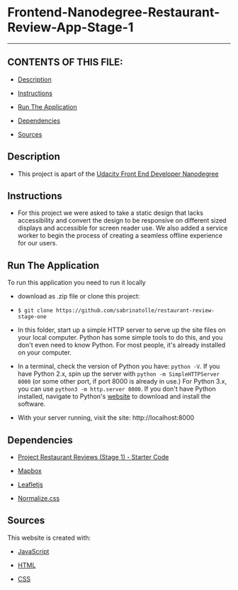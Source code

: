 # Frontend-Nanodegree-Restaurant-Review-App-Stage-1
---
## CONTENTS OF THIS FILE: 

* [Description](#description)

* [Instructions](#instructions)

* [Run The Application](#run)

* [Dependencies](#dependencies)
 
 * [Sources](#sources)


## Description

* This project is apart of the [Udacity Front End Developer Nanodegree](https://www.udacity.com/course/front-end-web-developer-nanodegree--nd001)


## Instructions
- For this project we were asked to take a static design that lacks accessibility and convert the design to be responsive on different sized displays and accessible for screen reader use. We also added a service worker to begin the process of creating a seamless offline experience for our users.

## Run The Application
To run this application you need to run it locally

- download as .zip file or clone this project:  

- ```$ git clone https://github.com/sabrinatolle/restaurant-review-stage-one```

- In this folder, start up a simple HTTP server to serve up the site files on your local computer. Python has some simple tools to do this, and you don't even need to know Python. For most people, it's already installed on your computer.

- In a terminal, check the version of Python you have: `python -V`. If you have Python 2.x, spin up the server with `python -m SimpleHTTPServer 8000` (or some other port, if port 8000 is already in use.) 
For Python 3.x, you can use `python3 -m http.server 8000`. If you don't have Python installed, navigate to Python's [website](https://www.python.org/) to download and install the software.

- With your server running, visit the site: http://localhost:8000

## Dependencies

- [Project Restaurant Reviews (Stage 1) - Starter Code](https://github.com/udacity/mws-restaurant-stage-1)

- [Mapbox](https://www.mapbox.com/)

- [Leafletjs](https://leafletjs.com/)

- [Normalize.css](https://necolas.github.io/normalize.css/)






## Sources

This website is created with:

- [JavaScript](https://en.wikipedia.org/wiki/JavaScript)

- [HTML](https://en.wikipedia.org/wiki/HTML)

- [CSS](https://en.wikipedia.org/wiki/CSS)


##